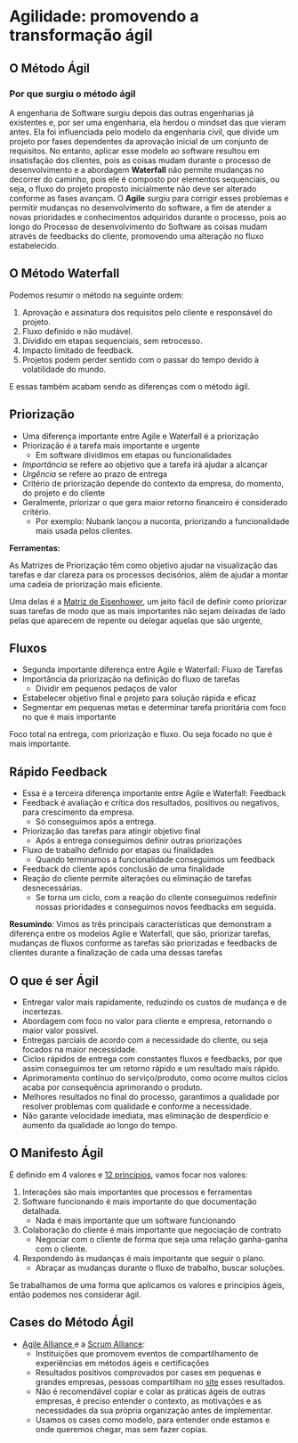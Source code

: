 # Agilidade: promovendo a transformação ágil

## O Método Ágil

### Por que surgiu o método ágil

A engenharia de Software surgiu depois das outras engenharias já existentes e, por ser uma engenharia, ela herdou o mindset das que vieram antes. Ela foi influenciada pelo modelo da engenharia civil, que divide um projeto por fases dependentes da aprovação inicial de um conjunto de requisitos. No entanto, aplicar esse modelo ao software resultou em insatisfação dos clientes, pois as coisas mudam durante o processo de desenvolvimento e a abordagem **Waterfall** não permite mudanças no decorrer do caminho, pois ele é composto por elementos sequenciais, ou seja, o fluxo do projeto proposto inicialmente não deve ser alterado conforme as fases avançam.
O **Agile** surgiu para corrigir esses problemas e permitir mudanças no desenvolvimento do software, a fim de atender a novas prioridades e conhecimentos adquiridos durante o processo, pois ao longo do Processo de desenvolvimento do Software as coisas mudam através de feedbacks do cliente, promovendo uma alteração no fluxo estabelecido.

## O Método Waterfall

Podemos resumir o método na seguinte ordem:

1. Aprovação e assinatura dos requisitos pelo cliente e responsável do projeto.
2. Fluxo definido e não mudável.
3. Dividido em etapas sequenciais, sem retrocesso.
4. Impacto limitado de feedback.
5. Projetos podem perder sentido com o passar do tempo devido à volatilidade do mundo.

E essas também acabam sendo as diferenças com o método ágil.

## Priorização

- Uma diferença importante entre Agile e Waterfall é a priorização
- Priorização é a tarefa mais importante e urgente
  - Em software dividimos em etapas ou funcionalidades
- _Importância_ se refere ao objetivo que a tarefa irá ajudar a alcançar
- _Urgência_ se refere ao prazo de entrega
- Critério de priorização depende do contexto da empresa, do momento, do projeto e do cliente
- Geralmente, priorizar o que gera maior retorno financeiro é considerado critério.
  - Por exemplo: Nubank lançou a nuconta, priorizando a funcionalidade mais usada pelos clientes.

**Ferramentas:**

As Matrizes de Priorização têm como objetivo ajudar na visualização das tarefas e dar clareza para os processos decisórios, além de ajudar a montar uma cadeia de priorização mais eficiente.

Uma delas é a [Matriz de Eisenhower](https://caelum-online-public.s3.amazonaws.com/1068-fundagilidade/03/matriz_agil.png), um jeito fácil de definir como priorizar suas tarefas de modo que as mais importantes não sejam deixadas de lado pelas que aparecem de repente ou delegar aquelas que são urgente,

## Fluxos

- Segunda importante diferença entre Agile e Waterfall: Fluxo de Tarefas
- Importância da priorização na definição do fluxo de tarefas
  - Dividir em pequenos pedaços de valor
- Estabelecer objetivo final e projeto para solução rápida e eficaz
- Segmentar em pequenas metas e determinar tarefa prioritária com foco no que é mais importante

Foco total na entrega, com priorização e fluxo. Ou seja focado no que é mais importante.

## Rápido Feedback

- Essa é a terceira diferença importante entre Agile e Waterfall: Feedback
- Feedback é avaliação e crítica dos resultados, positivos ou negativos, para crescimento da empresa.
  - Só conseguimos após a entrega.
- Priorização das tarefas para atingir objetivo final
  - Após a entrega conseguimos definir outras priorizações
- Fluxo de trabalho definido por etapas ou finalidades
  - Quando terminamos a funcionalidade conseguimos um feedback
- Feedback do cliente após conclusão de uma finalidade
- Reação do cliente permite alterações ou eliminação de tarefas desnecessárias.
  - Se torna um ciclo, com a reação do cliente conseguimos redefinir nossas prioridades e conseguimos novos feedbacks em seguida.

**Resumindo**: Vimos as três principais características que demonstram a diferença entre os modelos Agile e Waterfall, que são, priorizar tarefas, mudanças de fluxos conforme as tarefas são priorizadas e feedbacks de clientes durante a finalização de cada uma dessas tarefas

## O que é ser Ágil

- Entregar valor mais rapidamente, reduzindo os custos de mudança e de incertezas.
- Abordagem com foco no valor para cliente e empresa, retornando o maior valor possível.
- Entregas parciais de acordo com a necessidade do cliente, ou seja focados na maior necessidade.
- Ciclos rápidos de entrega com constantes fluxos e feedbacks, por que assim conseguimos ter um retorno rápido e um resultado mais rápido.
- Aprimoramento contínuo do serviço/produto, como ocorre muitos ciclos acaba por consequência aprimorando o produto.
- Melhores resultados no final do processo, garantimos a qualidade por resolver problemas com qualidade e conforme a necessidade.
- Não garante velocidade imediata, mas eliminação de desperdício e aumento da qualidade ao longo do tempo.

## O Manifesto Ágil

É definido em 4 valores e [12 princípios](https://agilemanifesto.org/iso/ptbr/principles.html), vamos focar nos valores:

1. Interações são mais importantes que processos e ferramentas
2. Software funcionando é mais importante do que documentação detalhada.
   - Nada é mais importante que um software funcionando
3. Colaboração do cliente é mais importante que negociação de contrato
   - Negociar com o cliente de forma que seja uma relação ganha-ganha com o cliente.
4. Respondendo às mudanças é mais importante que seguir o plano.
   - Abraçar as mudanças durante o fluxo de trabalho, buscar soluções.

Se trabalhamos de uma forma que aplicamos os valores e princípios ágeis, então podemos nos considerar ágil.

## Cases do Método Ágil

- [Agile Alliance ](https://www.agilealliance.org/agilealliancebrazil/)e a [Scrum Alliance](https://www.scrumalliance.org/):
  - Instituições que promovem eventos de compartilhamento de experiências em métodos ágeis e certificações
  - Resultados positivos comprovados por cases em pequenas e grandes empresas, pessoas compartilham no [site](https://www.sopesp.com.br/2019/11/28/metodos-ageis-avancam-nas-empresas/) esses resultados.
  - Não é recomendável copiar e colar as práticas ágeis de outras empresas, é preciso entender o contexto, as motivações e as necessidades da sua própria organização antes de implementar.
  - Usamos os cases como modelo, para entender onde estamos e onde queremos chegar, mas sem fazer copias.
